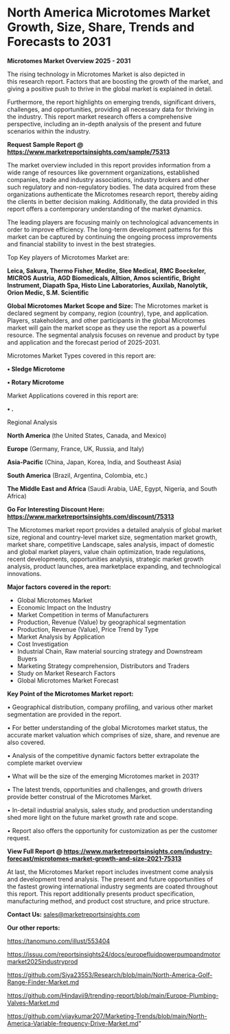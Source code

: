 # North America Microtomes Market Growth, Size, Share, Trends and Forecasts to 2031

<Strong> Microtomes Market Overview 2025 - 2031</strong>

The rising technology in Microtomes Market is also depicted in this research report. Factors that are boosting the growth of the market, and giving a positive push to thrive in the global market is explained in detail.

Furthermore, the report highlights on emerging trends, significant drivers, challenges, and opportunities, providing all necessary data for thriving in the industry. This report market research offers a comprehensive perspective, including an in-depth analysis of the present and future scenarios within the industry.

<strong>Request Sample Report @ <a href=https://www.marketreportsinsights.com/sample/75313>https://www.marketreportsinsights.com/sample/75313</a></strong>

The market overview included in this report provides information from a wide range of resources like government organizations, established companies, trade and industry associations, industry brokers and other such regulatory and non-regulatory bodies. The data acquired from these organizations authenticate the Microtomes research report, thereby aiding the clients in better decision making. Additionally, the data provided in this report offers a contemporary understanding of the market dynamics.

The leading players are focusing mainly on technological advancements in order to improve efficiency. The long-term development patterns for this market can be captured by continuing the ongoing process improvements and financial stability to invest in the best strategies.

Top Key players of Microtomes Market are:

<strong>Leica, Sakura, Thermo Fisher, Medite, Slee Medical, RMC Boeckeler, MICROS Austria, AGD Biomedicals, Alltion, Amos scientific, Bright Instrument, Diapath Spa, Histo Line Laboratories, Auxilab, Nanolytik, Orion Medic, S.M. Scientific</strong>

<strong><b>Global Microtomes Market Scope and Size:</b></strong>
The Microtomes market is declared segment by company, region (country), type, and application. Players, stakeholders, and other participants in the global Microtomes market will gain the market scope as they use the report as a powerful resource. The segmental analysis focuses on revenue and product by type and application and the forecast period of 2025-2031.

Microtomes Market Types covered in this report are:

<strong>• Sledge Microtome

• Rotary Microtome</strong>

Market Applications covered in this report are:

<strong>• .</strong> 

Regional Analysis

<strong>North America</strong> (the United States, Canada, and Mexico)

<strong>Europe</strong> (Germany, France, UK, Russia, and Italy)

<strong>Asia-Pacific</strong> (China, Japan, Korea, India, and Southeast Asia)

<strong>South America</strong> (Brazil, Argentina, Colombia, etc.)

<strong>The Middle East and Africa</strong> (Saudi Arabia, UAE, Egypt, Nigeria, and South Africa)

<strong>Go For Interesting Discount Here: <a href=https://www.marketreportsinsights.com/discount/75313>https://www.marketreportsinsights.com/discount/75313</a></strong>

The Microtomes market report provides a detailed analysis of global market size, regional and country-level market size, segmentation market growth, market share, competitive Landscape, sales analysis, impact of domestic and global market players, value chain optimization, trade regulations, recent developments, opportunities analysis, strategic market growth analysis, product launches, area marketplace expanding, and technological innovations.

<strong><b>Major factors covered in the report:</b></strong>
<ul>
  <li>Global Microtomes Market </li>
  <li>Economic Impact on the Industry</li>
  <li>Market Competition in terms of Manufacturers</li>
  <li>Production, Revenue (Value) by geographical segmentation</li>
  <li>Production, Revenue (Value), Price Trend by Type</li>
  <li>Market Analysis by Application</li>
  <li>Cost Investigation</li>
  <li>Industrial Chain, Raw material sourcing strategy and Downstream Buyers</li>
  <li>Marketing Strategy comprehension, Distributors and Traders</li>
  <li>Study on Market Research Factors</li>
  <li>Global Microtomes Market Forecast</li>
</ul>

<strong><b>Key Point of the Microtomes Market report:</b></strong>

• Geographical distribution, company profiling, and various other market segmentation are provided in the report.

• For better understanding of the global Microtomes market status, the accurate market valuation which comprises of size, share, and revenue are also covered.

• Analysis of the competitive dynamic factors better extrapolate the complete market overview

• What will be the size of the emerging Microtomes market in 2031?

• The latest trends, opportunities and challenges, and growth drivers provide better construal of the Microtomes Market.

• In-detail industrial analysis, sales study, and production understanding shed more light on the future market growth rate and scope.

• Report also offers the opportunity for customization as per the customer request.

<strong><b>View Full Report @ <a href=https://www.marketreportsinsights.com/industry-forecast/microtomes-market-growth-and-size-2021-75313>https://www.marketreportsinsights.com/industry-forecast/microtomes-market-growth-and-size-2021-75313</a></b></strong>


At last, the Microtomes Market report includes investment come analysis and development trend analysis. The present and future opportunities of the fastest growing international industry segments are coated throughout this report. This report additionally presents product specification, manufacturing method, and product cost structure, and price structure.

<strong>Contact Us:</strong>
sales@marketreportsinsights.com

<strong>Our other reports:</strong>

<a href=https://tanomuno.com/illust/553404>https://tanomuno.com/illust/553404</a>

<a href=https://issuu.com/reportsinsights24/docs/europefluidpowerpumpandmotormarket2025industryprod>https://issuu.com/reportsinsights24/docs/europefluidpowerpumpandmotormarket2025industryprod</a>

<a href=https://github.com/Siya23553/Research/blob/main/North-America-Golf-Range-Finder-Market.md>https://github.com/Siya23553/Research/blob/main/North-America-Golf-Range-Finder-Market.md</a>

<a href=https://github.com/Hindavii9/trending-report/blob/main/Europe-Plumbing-Valves-Market.md>https://github.com/Hindavii9/trending-report/blob/main/Europe-Plumbing-Valves-Market.md</a>

<a href=https://github.com/vijaykumar207/Marketing-Trends/blob/main/North-America-Variable-frequency-Drive-Market.md>https://github.com/vijaykumar207/Marketing-Trends/blob/main/North-America-Variable-frequency-Drive-Market.md</a>"

